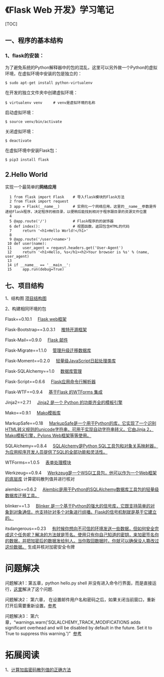 # 《Flask Web 开发》学习笔记

[TOC]

## 一、程序的基本结构

### 1、flask的安装：

为了避免系统的Python解释器中的包的混乱，这里可以另外做一个Python的虚拟环境，在虚拟环境中安装的包是独立的：

```
$ sudo apt-get install python-virtualenv
```

在开发的独立文件夹中创建虚拟环境：

```
$ virtualenv venv     # venv是虚拟环境的名称
```

启动虚拟环境：

```
$ source venv/bin/activate
```

关闭虚拟环境：

```
$ deactivate
```

在虚拟环境中安装Flask包：

```
$ pip3 install flask
```


## 2.Hello World

实现一个最简单的**网络应用**

```
  1 from flask import Flask    # 导入flask模块的Flask方法
  2 from flask import request
  3 app = Flask(__name__)      # 实例化一个网络应用，这里的__name__参数是传递给Flask程序，决定程序的根目录，以便稍后能找到相对于程序跟目录的资源文件位置
  4 
  5 @app.route('/')            # Flask程序的的装饰器
  6 def index():               # 视图函数，返回包含HTML的代码
  7     return '<h1>Hello World!</h1>'
  8 
  9 @app.route('/user/<name>')
 10 def user(name):
 11     user_agent = request.headers.get('User-Agent')
 12     return '<h1>Hello, %s</h1><h2>Your browser is %s' % (name, user_agent)
 13 
 14 if __name__ == '__main__':
 15     app.run(debug=True)                                                                                                         
```

## 七、项目结构
1、结构图
[项目结构图](http://ww1.sinaimg.cn/large/bd31b54fgy1fh9gmmd1jxj20pf0pdmy1.jpg)

2、构建相同环境的包

Flask==0.10.1     [Flask web框架](http://docs.jinkan.org/docs/flask/)

Flask-Bootstrap==3.0.3.1     [推特开源框架](http://flask-bootstrap-zh.readthedocs.io/zh/latest/)

Flask-Mail==0.9.0     [Flask 邮件](https://pythonhosted.org/Flask-Mail/)

Flask-Migrate==1.1.0     [管理升级迁移数据库](https://www.google.com.hk/search?q=Flask-Migrate&rlz=1C1CHZL_zh-cnUS713US713&oq=Flask-Migrate&aqs=chrome..69i57&sourceid=chrome&ie=UTF-8&gws_rd=cr,ssl)

Flask-Moment==0.2.0     [轻量级JavaScript日起处理类库](https://github.com/miguelgrinberg/Flask-Moment)

Flask-SQLAlchemy==1.0     [数据库管理](http://www.pythondoc.com/flask-sqlalchemy/quickstart.html)

Flask-Script==0.6.6     [Flask应用命令行解析器](https://github.com/nummy/flask-script-cn)

Flask-WTF==0.9.4     [基于Flask 的WTForms 集成](http://docs.jinkan.org/docs/flask-wtf/)

Jinja2==2.7.1     [Jinja2 是一个 Python 的功能齐全的模板引擎](http://docs.jinkan.org/docs/jinja2/)

Mako==0.9.1     [Mako模板库](http://www.makotemplates.org/)

MarkupSafe==0.18     [MarkupSafe是一个用于Python的库，它实现了一个识别HTML转义规则的unicode字符串，可用于实现自动字符串转义。它由Jinja 2，Mako模板引擎，Pylons Web框架等等使用。](http://www.pocoo.org/projects/markupsafe/)

SQLAlchemy==0.8.4     [SQLAlchemy是Python SQL工具包和对象关系映射器，为应用程序开发人员提供了SQL的全部功能和灵活性。](https://www.sqlalchemy.org/)

WTForms==1.0.5     [表单处理模块](http://docs.jinkan.org/docs/flask/patterns/wtforms.html)

Werkzeug==0.9.4     [Werkzeug是一个WSGI工具包，他可以作为一个Web框架的底层库](http://werkzeug-docs-cn.readthedocs.io/zh_CN/latest/) 计算密码散列值并进行核对

alembic==0.6.2     [Alembic是用于Python的SQLAlchemy数据库工具包的轻量级数据库迁移工具。](http://alembic.zzzcomputing.com/en/latest/)

blinker==1.3     [Blinker 是一个基于Python的强大的信号库，它既支持简单的对象到对象通信，也支持针对多个对象进行组播。Flask的信号机制就是基于它建立的。](http://python.jobbole.com/85554/)

itsdangerous==0.23     [有时候你想向不可信的环境发送一些数据，但如何安全完成这个任务呢？解决的方法就是签名。使用只有你自己知道的密钥，来加密签名你的数据，并把加密后的数据发给别人。当你取回数据时，你就可以确保没人篡改过这份数据。](http://itsdangerous.readthedocs.io/en/latest/) 生成并核对加密安全令牌


# 问题解决 

问题解决1：第五章，python hello.py shell 并没有进入命令行界面，而是直接运行，[这里](http://cocode.cc/t/python-flask-app-py-shell-command-lile/5846)解决了这个问题.

问题解决2： 第六章， 在设置邮件用户名和密码之后，如果关闭当前窗口，重新打开后需要重新设置。[参考](http://cocode.cc/t/flask-web-python-shell-errno-10060/3508/23)

问题解决3： 第六章，“warnings.warn('SQLALCHEMY_TRACK_MODIFICATIONS adds significant overhead and will be disabled by default in the future. Set it to True to suppress this warning.')”  [参考](http://cocode.cc/t/flask-web-flask-sqlalchemy/3443)


# 拓展阅读
1、[计算加盐密码散列值的正确方法](https://crackstation.net/hashing-security.htm)
